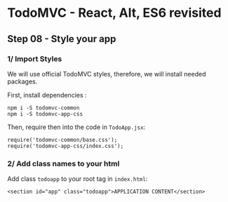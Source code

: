 
# TodoMVC - React, Alt, ES6 revisited


## Step 08 - Style your app


### 1/ Import Styles

We will use official TodoMVC styles, therefore, we will install needed packages.

First, install dependencies :

```
npm i -S todomvc-common
npm i -S todomvc-app-css
```

Then, require then into the code in `TodoApp.jsx`:

``` 
require('todomvc-common/base.css');
require('todomvc-app-css/index.css');
```


### 2/ Add class names to your html

Add class `todoapp` to your root tag in `index.html`:

```
<section id="app" class="todoapp">APPLICATION CONTENT</section>
```

